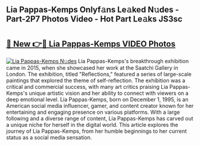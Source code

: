 ## Lia Pappas-Kemps Onlyf𝚊ns Le𝚊ked N𝚞des - Part-2P7 Photos Video - Hot Part Le𝚊ks JS3sc

# <h2><a href="http://ab89448.deff.icu/?id=Lia+Pappas-Kemps">🔗 New 👉🔴 Lia Pappas-Kemps VIDEO Photos</a></h2>

[![Lia Pappas-Kemps N𝚞des](https://i.imgur.com/rIISA9y.gif)](http://ab89448.deff.icu/?id=Lia+Pappas-Kemps)
Lia Pappas-Kemps's breakthrough exhibition came in 2015, when she showcased her work at the Saatchi Gallery in London. The exhibition, titled "Reflections," featured a series of large-scale paintings that explored the theme of self-reflection. The exhibition was a critical and commercial success, with many art critics praising Lia Pappas-Kemps's unique artistic vision and her ability to connect with viewers on a deep emotional level. Lia Pappas-Kemps, born on December 1, 1995, is an American social media influencer, gamer, and content creator known for her entertaining and engaging presence on various platforms. With a large following and a diverse range of content, Lia Pappas-Kemps has carved out a unique niche for herself in the digital world. This article explores the journey of Lia Pappas-Kemps, from her humble beginnings to her current status as a social media sensation.
